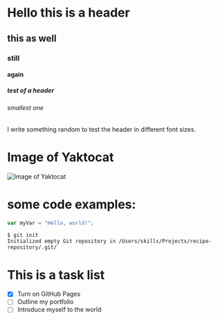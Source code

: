 # Hello this is a header
## this as well
### still
#### again
##### test of a header
###### smallest one

I write something random to test the header in different font sizes.


# Image of Yaktocat

![Image of Yaktocat](https://octodex.github.com/images/yaktocat.png)


# some code examples:

``` javascript
var myVar = "Hello, world!";
```
```
$ git init
Initialized empty Git repository in /Users/skills/Projects/recipe-repository/.git/
```
# This is a task list

- [x] Turn on GitHub Pages
- [ ] Outline my portfolio
- [ ] Introduce myself to the world
